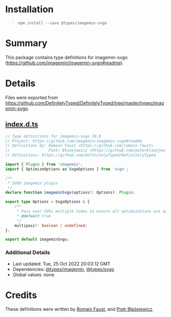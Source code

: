 # Installation
> `npm install --save @types/imagemin-svgo`

# Summary
This package contains type definitions for imagemin-svgo (https://github.com/imagemin/imagemin-svgo#readme).

# Details
Files were exported from https://github.com/DefinitelyTyped/DefinitelyTyped/tree/master/types/imagemin-svgo.
## [index.d.ts](https://github.com/DefinitelyTyped/DefinitelyTyped/tree/master/types/imagemin-svgo/index.d.ts)
````ts
// Type definitions for imagemin-svgo 10.0
// Project: https://github.com/imagemin/imagemin-svgo#readme
// Definitions by: Romain Faust <https://github.com/romain-faust>
//                 Piotr Błażejewicz <https://github.com/peterblazejewicz>
// Definitions: https://github.com/DefinitelyTyped/DefinitelyTyped

import { Plugin } from 'imagemin';
import { OptimizeOptions as SvgoOptions } from 'svgo';

/**
 * SVGO imagemin plugin
 */
declare function imageminSvgo(options?: Options): Plugin;

export type Options = SvgoOptions & {
    /**
     * Pass over SVGs multiple times to ensure all optimizations are applied
     * @default true
     */
    multipass?: boolean | undefined;
};

export default imageminSvgo;

````

### Additional Details
 * Last updated: Tue, 25 Oct 2022 20:03:12 GMT
 * Dependencies: [@types/imagemin](https://npmjs.com/package/@types/imagemin), [@types/svgo](https://npmjs.com/package/@types/svgo)
 * Global values: none

# Credits
These definitions were written by [Romain Faust](https://github.com/romain-faust), and [Piotr Błażejewicz](https://github.com/peterblazejewicz).
